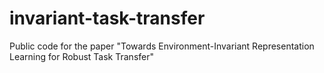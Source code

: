 # invariant-task-transfer
Public code for the paper "Towards Environment-Invariant Representation Learning for Robust Task Transfer"
